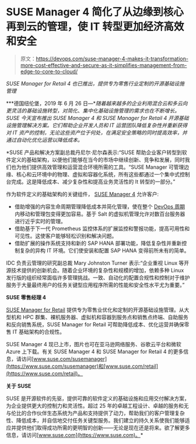# SUSE Manager 4 简化了从边缘到核心再到云的管理，使 IT 转型更加经济高效和安全

> 原文：<https://devops.com/suse-manager-4-makes-it-transformation-more-cost-effective-and-secure-as-it-simplifies-management-from-edge-to-core-to-cloud/>

*SUSE Manager for Retail 4 也已推出，提供专为零售行业定制的开源基础设施* *管理*

***德国纽伦堡，2019 年 6 月 26 日—**随着越来越多的企业利用混合云和多云向更灵活的基础设施转型，对简化、集中化基础设施管理的需求也在不断增长。SUSE 今天宣布推出 SUSE Manager 4 和 SUSE Manager for Retail 4 开源基础设施管理解决方案。它们帮助企业开发人员和 IT 运营团队降低复杂性并重新获得对 IT 资产的控制，无论这些资产位于何处，在满足安全策略的同时提高效率，并通过自动化优化运营以降低成本。*

 *SUSE 产品和解决方案副总裁丹尼尔·尼尔森表示:“SUSE 帮助企业客户转型到软件定义的基础架构，以便他们能够在当今的市场中继续创新、竞争和发展，同时我们也为他们提供高效管理和运营混合环境所需的工具。“SUSE Manager 可管理边缘、核心和云环境中的物理、虚拟和容器化系统，所有这些都通过一个集中式控制台完成。这是降低成本、减少复杂性和提高业务灵活性的 It 转型的一部分。”

作为软件定义的基础架构的关键组件， [SUSE Manager 4](https://www.suse.com/products/suse-manager/) 允许客户:

*   借助增强的内容生命周期管理降低成本并简化管理，使在整个 [DevOps 周期](https://susedefines.suse.com/definition/devops/)内移动和管理包变得更加容易。基于 Salt 的虚拟机管理允许对数百台服务器进行近乎实时的管理。
*   借助基于下一代 Prometheus 监控体系的扩展监控和警报功能，提高可用性和可见性。这使客户能够轻松识别和解决问题。
*   借助扩展的操作系统支持和新的 SAP HANA 部署功能，降低复杂性并重新控制复杂的异构 IT 环境。它们使安装和配置 SAP HANA 变得前所未有的简单。

IDC 负责云管理的研究副总裁 Mary Johnston Turner 表示:“企业重视 Linux 等开源技术提供的创新机会。随着企业环境的复杂性和规模的增加，依赖多种 Linux 发行版的组织经常面临许多管理挑战。一致、自动化的配置合规性和控制对于维护服务于大量最终用户的任务关键型应用程序所需的性能和安全性水平尤为重要。”

**SUSE 零售经理 4**

[SUSE Manager for Retail](https://www.suse.com/products/suse-manager-retail/) 提供专为零售业优化和定制的开源基础设施管理。从大型机和 HPC 群集、裸机服务器、虚拟机和容器到服务点和销售点终端、自助服务和反向销售系统，SUSE Manager for Retail 可帮助降低成本、优化运营并确保零售 IT 基础架构的合规性。

SUSE Manager 4 现已上市，图片也可在亚马逊网络服务、谷歌云平台和微软 Azure 上下载。有关 SUSE Manager 4 和 SUSE Manager for Retail 4 的更多信息，请访问[www.suse.com/susemanager](https://www.suse.com/susemanager)和[www.suse.com/retail](https://www.suse.com/retail)。

**关于 SUSE**

SUSE 是开源软件的先驱，提供可靠的软件定义的基础设施和应用交付解决方案，为企业提供更大的控制力和灵活性。超过 25 年的卓越工程设计、卓越的服务和无与伦比的合作伙伴生态系统为产品和支持提供了动力，帮助我们的客户管理复杂性、降低成本，并自信地交付任务关键型服务。我们建立的持久关系使我们能够适应并提供他们取得成功所需的更明智的创新——无论是现在还是将来。欲了解更多信息，请访问[www.suse.com](https://www.suse.com)。*